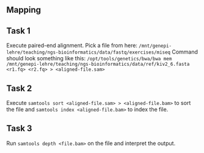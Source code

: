 ## Mapping


## Task 1
Execute paired-end alignment. Pick a file from here: `/mnt/genepi-lehre/teaching/ngs-bioinformatics/data/fastq/exercises/miseq`
Command should look something like this:
`/opt/tools/genetics/bwa/bwa mem /mnt/genepi-lehre/teaching/ngs-bioinformatics/data/ref/kiv2_6.fasta <r1.fq> <r2.fq> > <aligned-file.sam>`

## Task 2 
Execute `samtools sort <aligned-file.sam> > <aligned-file.bam>` to sort the file
 and `samtools index <aligned-file.bam>` to index the file.
 
## Task 3 
Run `samtools depth <file.bam>` on the file and interpret the output. 

